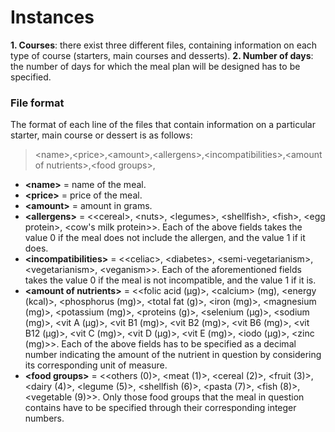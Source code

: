 # Instances

**1. Courses**: there exist three different files, containing information on each type of course (starters, main courses and desserts).
**2. Number of days**: the number of days for which the meal plan will be designed has to be specified.

### File format
The format of each line of the files that contain information on a particular starter, main course or dessert is as follows:

>\<name\>,\<price\>,\<amount\>,\<allergens\>,\<incompatibilities\>,\<amount of nutrients\>,\<food groups\>, <br/>

* **\<name\>** = name of the meal.
* **\<price\>** = price of the meal.
* **\<amount\>** = amount in grams.
* **\<allergens\>** = \<\<cereal\>, \<nuts\>, \<legumes\>, \<shellfish\>, \<fish\>, \<egg protein\>, \<cow's milk protein\>\>. Each of the above fields takes the value 0 if the meal does not include the allergen, and the value 1 if it does.
*  **\<incompatibilities\>** = \<\<celiac\>, \<diabetes\>, \<semi-vegetarianism\>, \<vegetarianism\>, \<veganism\>\>. Each of the aforementioned fields takes the value 0 if the meal is not incompatible, and the value 1 if it is.
*  **\<amount of nutrients\>** = \<\<folic acid (µg)\>, \<calcium\> (mg), \<energy (kcal)\>, \<phosphorus (mg)\>, \<total fat (g)\>, \<iron (mg)\>, \<magnesium (mg)\>, \<potassium (mg)\>, \<proteins (g)\>, \<selenium (µg)\>, \<sodium (mg)\>, \<vit A (µg)\>, \<vit B1 (mg)\>, \<vit B2 (mg)\>, \<vit B6 (mg)\>, \<vit B12 (µg)\>, \<vit C (mg)\>, \<vit D (µg)\>, \<vit E (mg)\>, \<iodo (µg)\>, \<zinc (mg)\>\>. Each of the above fields has to be specified as a decimal number indicating the amount of the nutrient in question by considering its corresponding unit of measure.
*  **\<food groups\>** = \<\<others (0)\>, \<meat (1)\>, \<cereal (2)\>, \<fruit (3)\>, \<dairy (4)\>, \<legume (5)\>, \<shellfish (6)\>, \<pasta (7)\>, \<fish (8)\>, \<vegetable (9)\>\>. Only those food groups that the meal in question contains have to be specified through their corresponding integer numbers.
